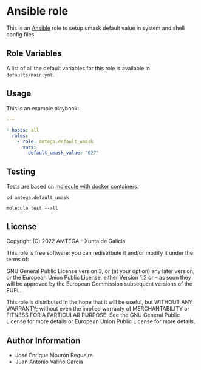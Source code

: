 # Ansible <!-- this role name --> role

This is an [Ansible](http://www.ansible.com) role to setup umask default value in system and shell config files

## Role Variables

A list of all the default variables for this role is available in `defaults/main.yml`.

## Usage

This is an example playbook:

```yaml
---

- hosts: all
  roles:
    - role: amtega.default_umask
      vars:
        default_umask_value: "027"
```

## Testing

Tests are based on [molecule with docker containers](https://molecule.readthedocs.io/en/latest/installation.html).

```shell
cd amtega.default_umask

molecule test --all
```

## License

Copyright (C) 2022 AMTEGA - Xunta de Galicia

This role is free software: you can redistribute it and/or modify it under the terms of:

GNU General Public License version 3, or (at your option) any later version; or the European Union Public License, either Version 1.2 or – as soon they will be approved by the European Commission ­subsequent versions of the EUPL.

This role is distributed in the hope that it will be useful, but WITHOUT ANY WARRANTY; without even the implied warranty of MERCHANTABILITY or FITNESS FOR A PARTICULAR PURPOSE.  See the GNU General Public License for more details or European Union Public License for more details.

## Author Information

- José Enrique Mourón Regueira
- Juan Antonio Valiño García
